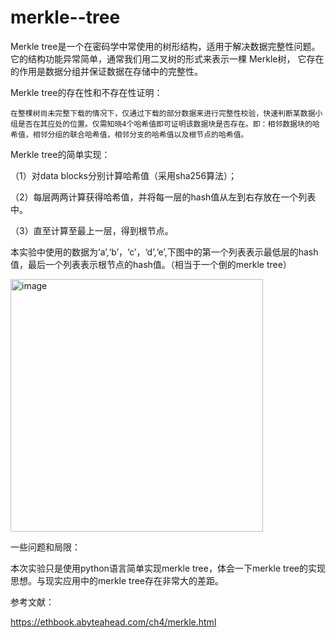 # merkle--tree
   Merkle tree是一个在密码学中常使用的树形结构，适用于解决数据完整性问题。 它的结构功能异常简单，通常我们用二叉树的形式来表示一棵 Merkle树， 它存在的作用是数据分组并保证数据在存储中的完整性。

   Merkle tree的存在性和不存在性证明：
  
    在整棵树尚未完整下载的情况下，仅通过下载的部分数据来进行完整性校验，快速判断某数据小组是否在其应处的位置。仅需知晓4个哈希值即可证明该数据块是否存在。即：相邻数据块的哈希值，相邻分组的联合哈希值，相邻分支的哈希值以及根节点的哈希值。 

  Merkle tree的简单实现：
  
   （1）对data blocks分别计算哈希值（采用sha256算法）；

   （2）每层两两计算获得哈希值，并将每一层的hash值从左到右存放在一个列表中。

   （3）直至计算至最上一层，得到根节点。

  本实验中使用的数据为‘a’,‘b’，‘c’，‘d’,‘e’,下图中的第一个列表表示最低层的hash值，最后一个列表表示根节点的hash值。（相当于一个倒的merkle tree）
  
  <img width="404" alt="image" src="https://user-images.githubusercontent.com/110089380/181920837-2b752e07-d9e0-4974-a894-39b048afbb40.png">

  一些问题和局限：
  
本次实验只是使用python语言简单实现merkle tree，体会一下merkle tree的实现思想。与现实应用中的merkle tree存在非常大的差距。

  参考文献：

https://ethbook.abyteahead.com/ch4/merkle.html
